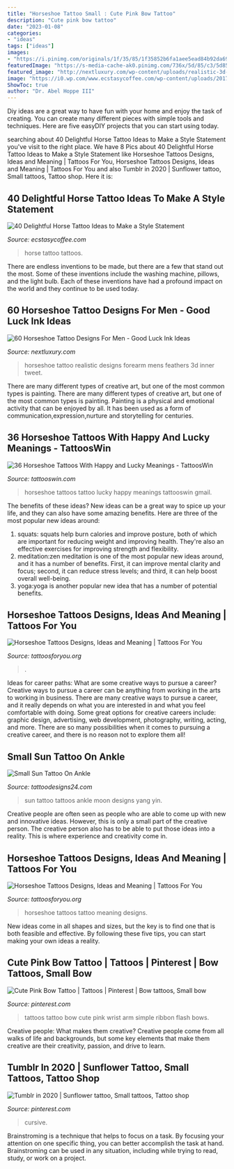 ```yaml
---
title: "Horseshoe Tattoo Small : Cute Pink Bow Tattoo"
description: "Cute pink bow tattoo"
date: "2023-01-08"
categories:
- "ideas"
tags: ["ideas"]
images:
- "https://i.pinimg.com/originals/1f/35/85/1f35852b6fa1aee5ead84b92da6992aa.jpg"
featuredImage: "https://s-media-cache-ak0.pinimg.com/736x/5d/85/c3/5d85c327e1deb9c2a9cd7a544d194bea.jpg"
featured_image: "http://nextluxury.com/wp-content/uploads/realistic-3d-horseshoe-with-feathers-mens-inner-forearm-tattoo.jpg"
image: "https://i0.wp.com/www.ecstasycoffee.com/wp-content/uploads/2017/05/tattoos-tattoodo-ink-inkedgirls-inkedup-realistictattoo-blackandgreytattoo-coverup-horsetattoo.jpg?resize=750%2C750"
ShowToc: true
author: "Dr. Abel Hoppe III"
---
```



Diy ideas are a great way to have fun with your home and enjoy the task of creating. You can create many different pieces with simple tools and techniques. Here are five easyDIY projects that you can start using today.

	

		
searching about 40 Delightful Horse Tattoo Ideas to Make a Style Statement you've visit to the right place. We have 8 Pics about 40 Delightful Horse Tattoo Ideas to Make a Style Statement like Horseshoe Tattoos Designs, Ideas and Meaning | Tattoos For You, Horseshoe Tattoos Designs, Ideas and Meaning | Tattoos For You and also Tumblr in 2020 | Sunflower tattoo, Small tattoos, Tattoo shop. Here it is:
		
    
## 40 Delightful Horse Tattoo Ideas To Make A Style Statement

<img loading=lazy src="https://i0.wp.com/www.ecstasycoffee.com/wp-content/uploads/2017/05/tattoos-tattoodo-ink-inkedgirls-inkedup-realistictattoo-blackandgreytattoo-coverup-horsetattoo.jpg?resize=750%2C750" onerror="this.onerror=null;this.src='https://tse3.mm.bing.net/th?id=OIP.nxeK-6a8OhIiX6l2kGfnKQHaHa&amp;pid=15.1';" alt="40 Delightful Horse Tattoo Ideas to Make a Style Statement">

_Source: ecstasycoffee.com_

>horse tattoo tattoos. 

	

There are endless inventions to be made, but there are a few that stand out the most. Some of these inventions include the washing machine, pillows, and the light bulb. Each of these inventions have had a profound impact on the world and they continue to be used today.

    
## 60 Horseshoe Tattoo Designs For Men - Good Luck Ink Ideas

<img loading=lazy src="http://nextluxury.com/wp-content/uploads/realistic-3d-horseshoe-with-feathers-mens-inner-forearm-tattoo.jpg" onerror="this.onerror=null;this.src='https://tse3.mm.bing.net/th?id=OIP.1SSEjKs8zGPRKyIb4yHcfQHaIl&amp;pid=15.1';" alt="60 Horseshoe Tattoo Designs For Men - Good Luck Ink Ideas">

_Source: nextluxury.com_

>horseshoe tattoo realistic designs forearm mens feathers 3d inner tweet. 

	

There are many different types of creative art, but one of the most common types is painting.
There are many different types of creative art, but one of the most common types is painting. Painting is a physical and emotional activity that can be enjoyed by all. It has been used as a form of communication,expression,nurture and storytelling for centuries.

    
## 36 Horseshoe Tattoos With Happy And Lucky Meanings - TattoosWin

<img loading=lazy src="https://tattooswin.com/wp-content/uploads/2017/01/horseshoe1.jpg" onerror="this.onerror=null;this.src='https://tse1.mm.bing.net/th?id=OIP.Puwrd1Xchy-H7E7YPKOI9AHaDn&amp;pid=15.1';" alt="36 Horseshoe Tattoos With Happy and Lucky Meanings - TattoosWin">

_Source: tattooswin.com_

>horseshoe tattoos tattoo lucky happy meanings tattooswin gmail. 

	

The benefits of these ideas?
New ideas can be a great way to spice up your life, and they can also have some amazing benefits. Here are three of the most popular new ideas around: 
1. squats: squats help burn calories and improve posture, both of which are important for reducing weight and improving health. They're also an effective exercises for improving strength and flexibility. 
2. meditation:zen meditation is one of the most popular new ideas around, and it has a number of benefits. First, it can improve mental clarity and focus; second, it can reduce stress levels; and third, it can help boost overall well-being. 
3. yoga:yoga is another popular new idea that has a number of potential benefits.

    
## Horseshoe Tattoos Designs, Ideas And Meaning | Tattoos For You

<img loading=lazy src="https://www.tattoosforyou.org/wp-content/uploads/2013/11/Horseshoe-Tattoo-Ideas-768x1024.jpg" onerror="this.onerror=null;this.src='https://tse2.mm.bing.net/th?id=OIP.z7WQz9qpm-SjlHOIjTMaXgHaJ4&amp;pid=15.1';" alt="Horseshoe Tattoos Designs, Ideas and Meaning | Tattoos For You">

_Source: tattoosforyou.org_

>. 

	

Ideas for career paths: What are some creative ways to pursue a career?
Creative ways to pursue a career can be anything from working in the arts to working in business. There are many creative ways to pursue a career, and it really depends on what you are interested in and what you feel comfortable with doing. Some great options for creative careers include: graphic design, advertising, web development, photography, writing, acting, and more. There are so many possibilities when it comes to pursuing a creative career, and there is no reason not to explore them all!

    
## Small Sun Tattoo On Ankle

<img loading=lazy src="http://www.tattoodesigns24.com/tattoopics/sun/sun_tattoo_9.jpg" onerror="this.onerror=null;this.src='https://tse2.mm.bing.net/th?id=OIP.AJopIlnICuxSYKwYlVNsSQHaGh&amp;pid=15.1';" alt="Small Sun Tattoo On Ankle">

_Source: tattoodesigns24.com_

>sun tattoo tattoos ankle moon designs yang yin. 

	

Creative people are often seen as people who are able to come up with new and innovative ideas. However, this is only a small part of the creative person. The creative person also has to be able to put those ideas into a reality. This is where experience and creativity come in.

    
## Horseshoe Tattoos Designs, Ideas And Meaning | Tattoos For You

<img loading=lazy src="https://www.tattoosforyou.org/wp-content/uploads/2013/11/Pictures-of-Horseshoe-Tattoos.jpg" onerror="this.onerror=null;this.src='https://tse1.mm.bing.net/th?id=OIP.oF_9oFXLqQwYwEDfJAgmgAHaFj&amp;pid=15.1';" alt="Horseshoe Tattoos Designs, Ideas and Meaning | Tattoos For You">

_Source: tattoosforyou.org_

>horseshoe tattoos tattoo meaning designs. 

	

New ideas come in all shapes and sizes, but the key is to find one that is both feasible and effective. By following these five tips, you can start making your own ideas a reality.

    
## Cute Pink Bow Tattoo | Tattoos | Pinterest | Bow Tattoos, Small Bow

<img loading=lazy src="https://s-media-cache-ak0.pinimg.com/736x/5d/85/c3/5d85c327e1deb9c2a9cd7a544d194bea.jpg" onerror="this.onerror=null;this.src='https://tse3.mm.bing.net/th?id=OIP.dOtmpyYZOCmwor8db3X5CAHaJ3&amp;pid=15.1';" alt="Cute Pink Bow Tattoo | Tattoos | Pinterest | Bow tattoos, Small bow">

_Source: pinterest.com_

>tattoos tattoo bow cute pink wrist arm simple ribbon flash bows. 

	

Creative people: What makes them creative?
Creative people come from all walks of life and backgrounds, but some key elements that make them creative are their creativity, passion, and drive to learn.

    
## Tumblr In 2020 | Sunflower Tattoo, Small Tattoos, Tattoo Shop

<img loading=lazy src="https://i.pinimg.com/originals/1f/35/85/1f35852b6fa1aee5ead84b92da6992aa.jpg" onerror="this.onerror=null;this.src='https://tse2.mm.bing.net/th?id=OIP.Ov6MI7gNyPs34KDVFNyDwQHaHZ&amp;pid=15.1';" alt="Tumblr in 2020 | Sunflower tattoo, Small tattoos, Tattoo shop">

_Source: pinterest.com_

>cursive. 

	

Brainstroming is a technique that helps to focus on a task. By focusing your attention on one specific thing, you can better accomplish the task at hand. Brainstroming can be used in any situation, including while trying to read, study, or work on a project.

